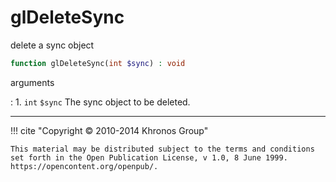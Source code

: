 # glDeleteSync
delete a sync object

```php
function glDeleteSync(int $sync) : void
```

arguments

:    1. `int` `$sync` The sync object to be deleted.

---
     

!!! cite "Copyright © 2010-2014 Khronos Group"

    This material may be distributed subject to the terms and conditions set forth in the Open Publication License, v 1.0, 8 June 1999. https://opencontent.org/openpub/.